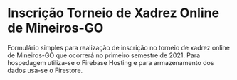# Inscrição Torneio de Xadrez Online de Mineiros-GO
Formulário simples para realização de inscrição no torneio de xadrez online de Mineiros-GO que ocorrerá no primeiro semestre de 2021. Para hospedagem utiliza-se o Firebase Hosting e para armazenamento dos dados usa-se o Firestore.
